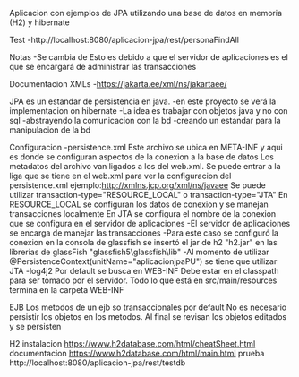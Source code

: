 Aplicacion con ejemplos de JPA utilizando una base de datos en memoria (H2) y hibernate

Test
	-http://localhost:8080/aplicacion-jpa/rest/personaFindAll

Notas
	-Se cambia de 
		Esto es debido a que el servidor de aplicaciones es el que se encargará de administrar las transacciones
		
Documentacion XMLs
	-https://jakarta.ee/xml/ns/jakartaee/
	
JPA es un estandar de persistencia en java.
	-en este proyecto se verá la implementacion on hibernate
	-La idea es trabajar con objetos java y no con sql
		-abstrayendo la comunicacion con la bd 
		-creando un estandar para la manipulacion de la bd
		
Configuracion
	-persistence.xml
		Este archivo se ubica en META-INF y aqui es donde se configuran aspectos de la conexion a la base de datos
		Los metadatos del archivo van ligados a los del web.xml.
			Se puede entrar a la liga que se tiene en el web.xml para ver la configuracion del persistence.xml
		 	 ejemplo:http://xmlns.jcp.org/xml/ns/javaee
		Se puede utilizar transaction-type="RESOURCE_LOCAL" o transaction-type="JTA"
			En RESOURCE_LOCAL se configuran los datos de conexion y se manejan transacciones localmente
			En JTA se configura el nombre de la conexion que se configura en el servidor de aplicaciones
			 -El servidor de aplicaciones se encarga de manejar las transacciones
			 -Para este caso se configuró la conexion en la consola de glassfish
			    se insertó el jar de h2 "h2.jar" en las librerias de glassFish "glassfish5\glassfish\lib"
			 -Al momento de utilizar @PersistenceContext(unitName="aplicacionjpaPU") se tiene que utilizar JTA
	-log4j2
		Por default se busca en WEB-INF
		 Debe estar en el classpath para ser tomado por el servidor. 
		 Todo lo que está en src/main/resources termina en la carpeta WEB-INF
	
	
EJB
	Los metodos de un ejb so transaccionales por default
	No es necesario persistir los objetos en los metodos. Al final se revisan los objetos editados y se persisten
	
H2
	instalacion
		https://www.h2database.com/html/cheatSheet.html
	documentacion
		https://www.h2database.com/html/main.html
	prueba
		http://localhost:8080/aplicacion-jpa/rest/testdb
		